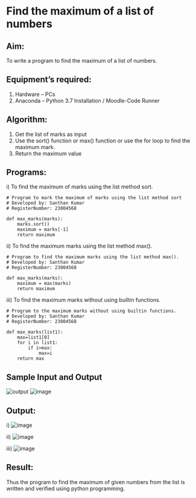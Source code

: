 # Find the maximum of a list of numbers
## Aim:
To write a program to find the maximum of a list of numbers.
## Equipment’s required:
1.	Hardware – PCs
2.	Anaconda – Python 3.7 Installation / Moodle-Code Runner
## Algorithm:
1.	Get the list of marks as input
2.	Use the sort() function or max() function or use the for loop to find the maximum mark.
3.	Return the maximum value
## Programs:
i) To find the maximum of marks using the list method sort.
```
# Program to mark the maximum of marks using the list method sort
# Developed by: Santhan Kumar
# RegisterNumber: 23004568

def max_marks(marks):
    marks.sort()
    maximum = marks[-1]
    return maximum
```
ii) To find the maximum marks using the list method max().
```
# Program to find the maximum marks using the list method max().
# Developed by: Santhan Kumar
# RegisterNumber: 23004568

def max_marks(marks):
    maximum = max(marks)
    return maximum
```
iii) To find the maximum marks without using builtin functions.

```
# Program to the maximum marks without using builtin functions.
# Developed by: Santhan Kumar
# RegisterNumber: 23004568

def max_marks(list1):
    max=list1[0]
    for i in list1:
        if i>max:
            max=i
    return max
```
## Sample Input and Output
![output](./img/max_marks1.jpg) 
![image](https://github.com/SANTHAN-2006/FindMaximum/assets/80164014/0842d37b-3b28-492b-bbed-d72646785833)


## Output:
i)
![image](https://github.com/SANTHAN-2006/FindMaximum/assets/80164014/71efb848-fa07-41b1-96a4-8f850c07a853)

ii)
![image](https://github.com/SANTHAN-2006/FindMaximum/assets/80164014/7801c78a-90d4-4a58-82a1-c6b383403639)

iii)
![image](https://github.com/SANTHAN-2006/FindMaximum/assets/80164014/ab4c2a19-eac4-4732-9cda-5532bd47cbf8)

## Result:
Thus the program to find the maximum of given numbers from the list is written and verified using python programming.
